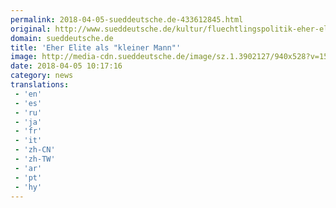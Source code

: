 ```yaml
---
permalink: 2018-04-05-sueddeutsche.de-433612845.html
original: http://www.sueddeutsche.de/kultur/fluechtlingspolitik-eher-elite-als-kleiner-mann-1.3931466
domain: sueddeutsche.de
title: 'Eher Elite als "kleiner Mann"'
image: http://media-cdn.sueddeutsche.de/image/sz.1.3902127/940x528?v=1520795529
date: 2018-04-05 10:17:16
category: news
translations: 
 - 'en'
 - 'es'
 - 'ru'
 - 'ja'
 - 'fr'
 - 'it'
 - 'zh-CN'
 - 'zh-TW'
 - 'ar'
 - 'pt'
 - 'hy'
---
```


